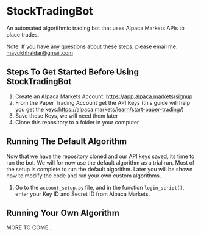 # StockTradingBot
An automated algorithmic trading bot that uses Alpaca Markets APIs to place trades. 

Note: If you have any questions about these steps, please email me: mayukhhaldar@gmail.com

## Steps To Get Started Before Using StockTradingBot
1. Create an Alpaca Markets Account: https://app.alpaca.markets/signup
2. From the Paper Trading Account get the API Keys (this guide will help you get the keys:https://alpaca.markets/learn/start-paper-trading/)
3. Save these Keys, we will need them later
4. Clone this repository to a folder in your computer

## Running The Default Algorithm
Now that we have the repository cloned and our API keys saved, its time to run the bot.
We will for now use the default algorithm as a trial run.
Most of the setup is complete to run the default algorithm. Later you will be shown how to modify the code and run your own custom algorithms. 
1. Go to the `account_setup.py` file, and in the function `login_script()`, enter your Key ID and Secret ID from Alpaca Markets.

## Running Your Own Algorithm







MORE TO COME...
